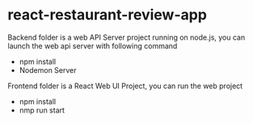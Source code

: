 # react-restaurant-review-app

Backend folder is a web API Server project running on node.js, you can launch the web api server with following command

- npm install
- Nodemon Server

Frontend folder is a React Web UI Project, you can run the web project

- npm install
- nmp run start


